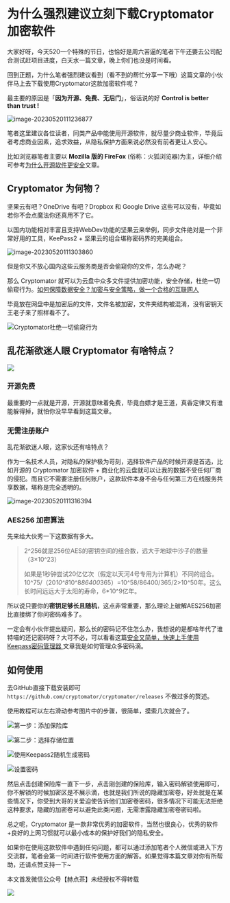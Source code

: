 # 为什么强烈建议立刻下载Cryptomator加密软件

大家好呀，今天520一个特殊的节日，也恰好是周六苦逼的笔者下午还要去公司配合测试赶项目进度，白天水一篇文章，晚上你们也没是时间看。

回到正题，为什么笔者强烈建议看到（看不到的帮忙分享一下哦）这篇文章的小伙伴马上去下载使用Cryptomator这款加密软件呢？

最主要的原因是「**因为开源、免费、无后门**」，俗话说的好 **Control is better than trust !**

![image-20230520111236877](https://hediancha-1312143060.cos.ap-shanghai.myqcloud.com/202305201459520.png)

笔者这里建议各位读者，同类产品中能使用开源软件，就尽量少商业软件，毕竟后者考虑商业因素，追求效益，从隐私保护方面来说必然没有前者更让人安心。

比如浏览器笔者主要以 **Mozilla 版的 FireFox**  (俗称：火狐浏览器)为主，详细介绍可参考[为什么开源软件更安全](https://mp.weixin.qq.com/s?__biz=MzI3NzcwOTY4MQ==&mid=2247484765&idx=1&sn=640ddc6c6c17ded3d788ffb2686d4e88&chksm=eb635343dc14da5594d71fe983032ef29514784ab501bced372d1b22ad59fde5895c22a5eb27&token=1532486632&lang=zh_CN#rd)文章。



## Cryptomator 为何物？

坚果云有吧？OneDrive 有吧？Dropbox 和 Google Drive 这些可以没有，毕竟如若你不会点魔法你还真用不了它。

以国内功能相对丰富且支持WebDev功能的坚果云来举例，同步文件绝对是一个非常好用的工具，KeePass2 + 坚果云的组合堪称密码界的完美组合。

![image-20230520111303860](https://hediancha-1312143060.cos.ap-shanghai.myqcloud.com/202305201459597.png)

但是你又不放心国内这些云服务商是否会偷窥你的文件，怎么办呢？

那么 Cryptomator 就可以为云盘中众多文件提供加密功能，安全存储，杜绝一切偷窥行为。[如何保障数据安全？加密与安全策略，做一个合格的互联网人 ](https://mp.weixin.qq.com/s?__biz=MzI3NzcwOTY4MQ==&mid=2247484623&idx=1&sn=59ea5f519715fd84931fd45647688229&chksm=eb6352d1dc14dbc740173c91673edcb76204eab1d1dcb4d0fe9b3d31984e14a389bfa67e9efc&token=1532486632&lang=zh_CN#rd)

毕竟放在网盘中是加密后的文件，文件名被加密，文件夹结构被混淆，没有密钥天王老子来了照样看不了。



![Cryptomator杜绝一切偷窥行为](https://hediancha-1312143060.cos.ap-shanghai.myqcloud.com/202305201459995.png)

## 乱花渐欲迷人眼 Cryptomator 有啥特点？

![](https://hediancha-1312143060.cos.ap-shanghai.myqcloud.com/202305201459949.png)

### 开源免费

最重要的一点就是开源，开源就意味着免费，毕竟白嫖才是王道，真香定律又有谁能躲得掉，就怕你没早早看到这篇文章。

### 无需注册账户

乱花渐欲迷人眼，这家伙还有啥特点？

作为一名技术人员，对隐私的保护极为苛刻，选择软件产品的时候开源是首选，比如开源的 Cryptomator 加密软件 + 商业化的云盘就可以让我的数据不受任何厂商的侵犯。而且它不需要注册任何账户，这款软件本身不会与任何第三方在线服务共享数据，堪称是完全透明的。

![image-20230520111316394](https://hediancha-1312143060.cos.ap-shanghai.myqcloud.com/202305201459695.png)

### AES256 加密算法

先来给大伙秀一下这数据有多大。

> 2^256就是256位AES的密钥空间的组合数，远大于地球中沙子的数量（3×10^23）
>
> 如果是1秒钟尝试20亿亿次（假定以天河4号专用为计算机）不同的组合。10^75/（20*10^8*10^8*86400*365）=10^58/86400/365/2>10^50年。这么长时间远远大于太阳的寿命，6*10^9亿年。

所以说只要你的**密钥足够长且随机**，这点非常重要，那么理论上破解AES256加密比直接绑了你问密码难多了。

一定会有小伙伴提出疑问，那么长的密码记不住怎么办，我想说的是都啥年代了谁特喵的还记密码呀？大可不必，可以看看这篇[安全又简单，快速上手使用Keepass密码管理器 ](https://mp.weixin.qq.com/s?__biz=MzI3NzcwOTY4MQ==&mid=2247484737&idx=1&sn=e45c368db8791cdce78ad6ffb895aeb5&chksm=eb63535fdc14da49e545dd4d0318fb89eaac933c47950d862f7d7fd07d1f7da6be34fd3c247c&token=1532486632&lang=zh_CN#rd)文章我是如何管理众多密码滴。



## 如何使用

去GitHub直接下载安装即可 `https://github.com/cryptomator/cryptomator/releases` 不做过多的赘述。

使用教程可以左右滑动参考图片中的步骤，很简单，摸索几次就会了。



![第一步：添加保险库](https://hediancha-1312143060.cos.ap-shanghai.myqcloud.com/202305201459932.png)



![第二步：选择存储位置](https://hediancha-1312143060.cos.ap-shanghai.myqcloud.com/202305201459205.png)



![使用Keepass2随机生成密码](https://hediancha-1312143060.cos.ap-shanghai.myqcloud.com/202305201459605.png)



![设置密码](https://hediancha-1312143060.cos.ap-shanghai.myqcloud.com/202305201459373.png)

然后点击创建保险库一直下一步，点击刚创建的保险库，输入密码解锁使用即可，你不解锁的时候加密区是不展示滴，也就是我们所说的隐藏加密卷，好处就是在某些情况下，你受到大哥的关爱迫使告诉他们加密卷密码，很多情况下可能无法拒绝这种要求，隐藏的加密卷可以避免此类问题，无需泄露隐藏加密卷密码啦。

总之呢，Cryptomator 是一款非常优秀的加密软件，当然也很良心，优秀的软件+良好的上网习惯就可以最小成本的保护好我们的隐私安全。

如果你在使用这款软件中遇到任何问题，都可以通过添加笔者个人微信或进入下方交流群，笔者会第一时间进行软件使用方面的解答。如果觉得本篇文章对你有所帮助，还请点赞支持一下~ 

本文首发微信公众号【赫点茶】未经授权不得转载

![](https://hediancha-1312143060.cos.ap-shanghai.myqcloud.com/202305201459019.png)















